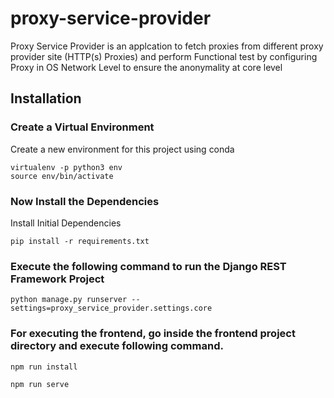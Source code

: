 # proxy-service-provider
Proxy Service Provider is an applcation to fetch proxies from different proxy provider site (HTTP(s) Proxies) and perform Functional test by configuring Proxy in OS Network Level to ensure the anonymality at core level

## Installation

### Create a Virtual Environment
Create a new environment for this project using conda

```shell
virtualenv -p python3 env
source env/bin/activate
```


### Now Install the Dependencies

Install Initial Dependencies

```shell
pip install -r requirements.txt

```

### Execute the following command to run the Django REST Framework Project


```shell
python manage.py runserver --settings=proxy_service_provider.settings.core

```

### For executing the frontend, go inside the frontend project directory and execute following command.


```shell
npm run install

npm run serve

```
